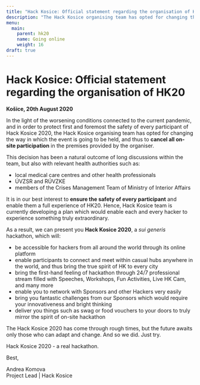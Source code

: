 ```yaml
---
title: "Hack Kosice: Official statement regarding the organisation of HK20"
description: "The Hack Kosice organising team has opted for changing the way in which the event is going to be held, and thus to **cancel all on-site participation** in the premises provided by the organiser."
menu:
  main:
    parent: hk20
    name: Going online
    weight: 16
draft: true
---
```


# Hack Kosice: Official statement regarding the organisation of HK20

**Košice, 20th August 2020**

In the light of the worsening conditions connected to the current pandemic, and in order to protect first and foremost the safety of every participant of Hack Kosice 2020, the Hack Kosice organising team has opted for changing the way in which the event is going to be held, and thus to **cancel all on-site participation** in the premises provided by the organiser.

This decision has been a natural outcome of long discussions within the team, but also with relevant health authorities such as:  

- local medical care centres and other health professionals
- ÚVZSR and RÚVZKE
- members of the Crises Management Team of Ministry of Interior Affairs

It is in our best interest to **ensure the safety of every participant** and enable them a full experience of HK20. Hence, Hack Kosice team is currently developing a plan which would enable each and every hacker to experience something truly extraordinary. 

As a result, we can present you **Hack Kosice 2020**, a *sui generis* hackathon, which will:

- be accessible for hackers from all around the world through its online platform
- enable participants to connect and meet within casual hubs anywhere in the world, and thus bring the true spirit of HK to every city
- bring the first-hand feeling of hackathon through 24/7 professional stream filled with Speeches, Workshops, Fun Activities, Live HK Cam, and many more
- enable you to network with Sponsors and other Hackers very easily
- bring you fantastic challenges from our Sponsors which would require your innovativeness and bright thinking
- deliver you things such as swag or food vouchers to your doors to truly mirror the spirit of on-site hackathon

The Hack Kosice 2020 has come through rough times, but the future awaits only those who can adapt and change. And so we did. Just try. 

Hack Kosice 2020 - a real hackathon.  

Best, 

Andrea Komova<br>
Project Lead | Hack Kosice
